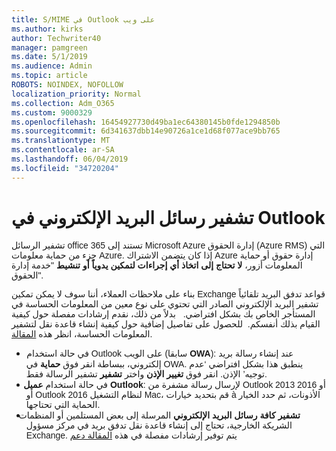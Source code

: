 ```yaml
---
title: S/MIME في Outlook على ويب
ms.author: kirks
author: Techwriter40
manager: pamgreen
ms.date: 5/1/2019
ms.audience: Admin
ms.topic: article
ROBOTS: NOINDEX, NOFOLLOW
localization_priority: Normal
ms.collection: Adm_O365
ms.custom: 9000329
ms.openlocfilehash: 16454927730d49ba1ec64380145b0fde1294850b
ms.sourcegitcommit: 6d341637dbb14e90726a1ce1d68f077ace9bb765
ms.translationtype: MT
ms.contentlocale: ar-SA
ms.lasthandoff: 06/04/2019
ms.locfileid: "34720204"
---
```

# <a name="encrypt-email-messages-in-outlook"></a>تشفير رسائل البريد الإلكتروني في Outlook

<p><span style="font-size: 10.5pt; font-family: 'Verdana',sans-serif;">تشفير الرسائل office 365 تستند إلى Microsoft Azure إدارة الحقوق (Azure RMS) التي جزء من حماية معلومات Azure. إذا كان يتضمن الاشتراك Azure إدارة حقوق أو حماية المعلومات أزور، <strong style="mso-bidi-font-weight: normal;">لا تحتاج إلى اتخاذ أي إجراءات لتمكين يدوياً أو تنشيط</strong> "خدمة إدارة الحقوق".</span></p> <p><span style="font-size: 10.5pt; font-family: 'Verdana',sans-serif;">بناء على ملاحظات العملاء، أننا سوف لا يمكن تمكين Exchange قواعد تدفق البريد تلقائياً تشفير البريد الإلكتروني الصادر التي تحتوي على نوع معين من المعلومات الحساسة في المستأجر الخاص بك بشكل افتراضي. &nbsp; بدلاً من ذلك، نقدم إرشادات مفصلة حول كيفية القيام بذلك أنفسكم. &nbsp;للحصول على تفاصيل إضافية حول كيفية إنشاء قاعدة نقل لتشفير المعلومات الحساسة، انظر هذه <a href="https://aka.ms/OmeEtr">المقالة</a>.</span><u></u><span style="text-decoration: line-through;"></span></p> <ul> <li style="text-indent: -.25in; mso-list: l0 level1 lfo1;"><span style="font-size: 10.5pt; font-family: Symbol; mso-fareast-font-family: Symbol; mso-bidi-font-family: Symbol;"><span style="mso-list: Ignore;">&nbsp;&nbsp; &nbsp; &nbsp; </span> </span> <span style="font-size: 10.5pt; font-family: 'Verdana',sans-serif;">في حالة استخدام Outlook على الويب (سابقا <strong style="mso-bidi-font-weight: normal;">OWA</strong>): عند إنشاء رسالة بريد إلكتروني، ببساطة انقر فوق <strong>حماية</strong> في OWA. ينطبق هذا بشكل افتراضي &lsquo;عدم توجيه&rsquo; الإذن. انقر فوق <strong>تغيير الإذن</strong> واختر <strong>تشفير</strong> تشفير الرسالة فقط.</span></li> <li style="text-indent: -.25in; mso-list: l0 level1 lfo1;"><span style="font-size: 10.5pt; font-family: 'Verdana',sans-serif;">&nbsp;&nbsp; &nbsp; في حالة استخدام <strong style="mso-bidi-font-weight: normal;">عميل Outlook</strong>: لإرسال رسالة مشفرة من Outlook 2013 أو 2016 أو Outlook 2016 لنظام التشغيل Mac، قم بتحديد خيارات &agrave; الأذونات، ثم حدد الخيار الحماية التي تحتاجها.</span></li> <li style="text-indent: -.25in; mso-list: l0 level1 lfo1;"><span style="font-size: 10.5pt; font-family: 'Verdana',sans-serif;">&nbsp;&nbsp; <strong style="mso-bidi-font-weight: normal;">تشفير كافة رسائل البريد الإلكتروني</strong> المرسلة إلى بعض المستلمين أو المنظمات الشريكة الخارجية، تحتاج إلى إنشاء قاعدة نقل تدفق بريد في مركز مسؤول Exchange. يتم توفير إرشادات مفصلة في هذه <span style="color: black;"><a href="https://docs.microsoft.com/en-us/office365/securitycompliance/define-mail-flow-rules-to-encrypt-email#create-a-mail-flow-rule-to-encrypt-email-messages-with-the-new-ome-capabilities">المقالة دعم</a></span></span></li> </ul>

